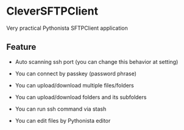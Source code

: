 # CleverSFTPClient
Very practical Pythonista SFTPClient application

## Feature
* Auto scanning ssh port (you can change this behavior at setting)

* You can connect by passkey (password phrase)

* You can upload/download multiple files/folders

* You can upload/download folders and its subfolders

* You can run ssh command via stash

* You can edit files by Pythonista editor

